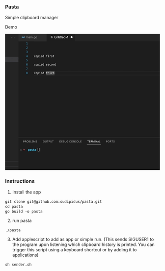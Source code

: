 ### Pasta

Simple clipboard manager

Demo

![Pasta Demo](https://github.com/sudipidus/pasta/blob/main/pasta.gif)


### Instructions
1. Install the app 

```
git clone git@github.com:sudipidus/pasta.git
cd pasta
go build -o pasta
```

2. run pasta

```
./pasta
```

3. Add applescript to add as app or simple run. (This sends SIGUSER1 to the program upon listening which clipboard history is printed. You can trigger this script using a keyboard shortcut or by adding it to applications)

```
sh sender.sh
```